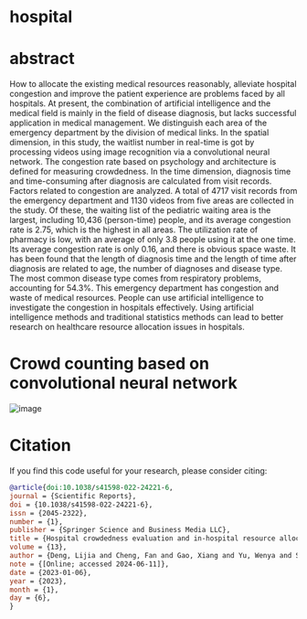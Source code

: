 # hospital


# abstract
How to allocate the existing medical resources reasonably, alleviate hospital congestion and improve the patient experience are problems faced by all hospitals. At present, the combination of artificial intelligence and the medical field is mainly in the field of disease diagnosis, but lacks successful application in medical management. We distinguish each area of the emergency department by the division of medical links. In the spatial dimension, in this study, the waitlist number in real-time is got by processing videos using image recognition via a convolutional neural network. The congestion rate based on psychology and architecture is defined for measuring crowdedness. In the time dimension, diagnosis time and time-consuming after diagnosis are calculated from visit records. Factors related to congestion are analyzed. A total of 4717 visit records from the emergency department and 1130 videos from five areas are collected in the study. Of these, the waiting list of the pediatric waiting area is the largest, including 10,436 (person-time) people, and its average congestion rate is 2.75, which is the highest in all areas. The utilization rate of pharmacy is low, with an average of only 3.8 people using it at the one time. Its average congestion rate is only 0.16, and there is obvious space waste. It has been found that the length of diagnosis time and the length of time after diagnosis are related to age, the number of diagnoses and disease type. The most common disease type comes from respiratory problems, accounting for 54.3%. This emergency department has congestion and waste of medical resources. People can use artificial intelligence to investigate the congestion in hospitals effectively. Using artificial intelligence methods and traditional statistics methods can lead to better research on healthcare resource allocation issues in hospitals.


# Crowd counting based on convolutional neural network
![image](https://github.com/Roin626/hospital/assets/44090641/42ae0ac7-ffed-4974-8f78-0f0c9b9c8419)




# Citation

If you find this code useful for your research, please consider citing:
```bibtex
@article{doi:10.1038/s41598-022-24221-6,
journal = {Scientific Reports},
doi = {10.1038/s41598-022-24221-6},
issn = {2045-2322},
number = {1},
publisher = {Springer Science and Business Media LLC},
title = {Hospital crowdedness evaluation and in-hospital resource allocation based on image recognition technology},
volume = {13},
author = {Deng, Lijia and Cheng, Fan and Gao, Xiang and Yu, Wenya and Shi, Jianwei and Zhou, Liang and Zhang, Lulu and Li, Meina and Wang, Zhaoxin and Zhang, Yu-Dong and Lv, Yipeng},
note = {[Online; accessed 2024-06-11]},
date = {2023-01-06},
year = {2023},
month = {1},
day = {6},
}
```
